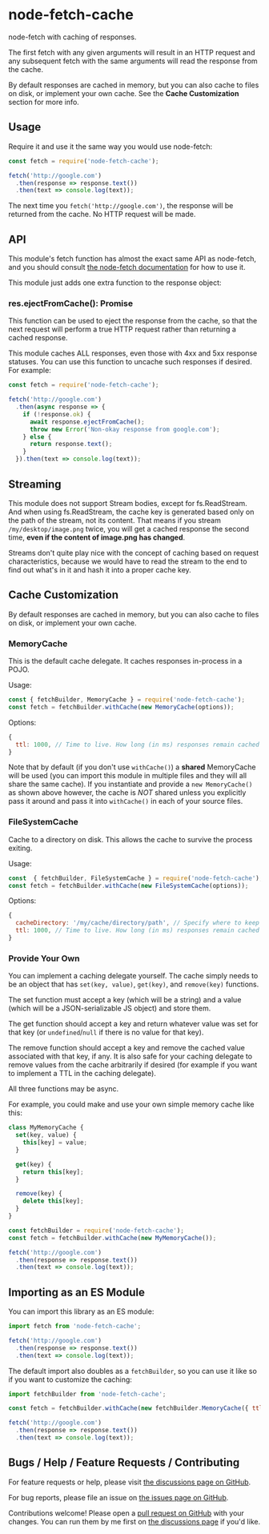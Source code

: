 # node-fetch-cache

node-fetch with caching of responses.

The first fetch with any given arguments will result in an HTTP request and any subsequent fetch with the same arguments will read the response from the cache.

By default responses are cached in memory, but you can also cache to files on disk, or implement your own cache. See the **Cache Customization** section for more info.

## Usage

Require it and use it the same way you would use node-fetch:

```js
const fetch = require('node-fetch-cache');

fetch('http://google.com')
  .then(response => response.text())
  .then(text => console.log(text));
```

The next time you `fetch('http://google.com')`, the response will be returned from the cache. No HTTP request will be made.

## API

This module's fetch function has almost the exact same API as node-fetch, and you should consult [the node-fetch documentation](https://www.npmjs.com/package/node-fetch) for how to use it.

This module just adds one extra function to the response object:

### res.ejectFromCache(): Promise<void>

This function can be used to eject the response from the cache, so that the next request will perform a true HTTP request rather than returning a cached response.

This module caches ALL responses, even those with 4xx and 5xx response statuses. You can use this function to uncache such responses if desired. For example:

```js
const fetch = require('node-fetch-cache');

fetch('http://google.com')
  .then(async response => {
    if (!response.ok) {
      await response.ejectFromCache();
      throw new Error('Non-okay response from google.com');
    } else {
      return response.text();
    }
  }).then(text => console.log(text));
```

## Streaming

This module does not support Stream bodies, except for fs.ReadStream. And when using fs.ReadStream, the cache key is generated based only on the path of the stream, not its content. That means if you stream `/my/desktop/image.png` twice, you will get a cached response the second time, **even if the content of image.png has changed**.

Streams don't quite play nice with the concept of caching based on request characteristics, because we would have to read the stream to the end to find out what's in it and hash it into a proper cache key.

## Cache Customization

By default responses are cached in memory, but you can also cache to files on disk, or implement your own cache.

### MemoryCache

This is the default cache delegate. It caches responses in-process in a POJO.

Usage:

```js
const { fetchBuilder, MemoryCache } = require('node-fetch-cache');
const fetch = fetchBuilder.withCache(new MemoryCache(options));
```

Options:

```js
{
  ttl: 1000, // Time to live. How long (in ms) responses remain cached before being automatically ejected. If undefined, responses are never automatically ejected from the cache.
}
```

Note that by default (if you don't use `withCache()`) a **shared** MemoryCache will be used (you can import this module in multiple files and they will all share the same cache). If you instantiate and provide a `new MemoryCache()` as shown above however, the cache is *NOT* shared unless you explicitly pass it around and pass it into `withCache()` in each of your source files.

### FileSystemCache

Cache to a directory on disk. This allows the cache to survive the process exiting.

Usage:

```js
const  { fetchBuilder, FileSystemCache } = require('node-fetch-cache');
const fetch = fetchBuilder.withCache(new FileSystemCache(options));
```

Options:

```js
{
  cacheDirectory: '/my/cache/directory/path', // Specify where to keep the cache. If undefined, '.cache' is used by default. If this directory does not exist, it will be created.
  ttl: 1000, // Time to live. How long (in ms) responses remain cached before being automatically ejected. If undefined, responses are never automatically ejected from the cache.
}
```

### Provide Your Own

You can implement a caching delegate yourself. The cache simply needs to be an object that has `set(key, value)`, `get(key)`, and `remove(key)` functions.

The set function must accept a key (which will be a string) and a value (which will be a JSON-serializable JS object) and store them.

The get function should accept a key and return whatever value was set for that key (or `undefined`/`null` if there is no value for that key).

The remove function should accept a key and remove the cached value associated with that key, if any. It is also safe for your caching delegate to remove values from the cache arbitrarily if desired (for example if you want to implement a TTL in the caching delegate).

All three functions may be async.

For example, you could make and use your own simple memory cache like this:

```js
class MyMemoryCache {
  set(key, value) {
    this[key] = value;
  }

  get(key) {
    return this[key];
  }

  remove(key) {
    delete this[key];
  }
}

const fetchBuilder = require('node-fetch-cache');
const fetch = fetchBuilder.withCache(new MyMemoryCache());

fetch('http://google.com')
  .then(response => response.text())
  .then(text => console.log(text));
```

## Importing as an ES Module

You can import this library as an ES module:

```js
import fetch from 'node-fetch-cache';

fetch('http://google.com')
  .then(response => response.text())
  .then(text => console.log(text));
```

The default import also doubles as a `fetchBuilder`, so you can use it like so if you want to customize the caching:

```js
import fetchBuilder from 'node-fetch-cache';

const fetch = fetchBuilder.withCache(new fetchBuilder.MemoryCache({ ttl: 10000 }));

fetch('http://google.com')
  .then(response => response.text())
  .then(text => console.log(text));
```

## Bugs / Help / Feature Requests / Contributing

For feature requests or help, please visit [the discussions page on GitHub](https://github.com/mistval/node-fetch-cache/discussions).

For bug reports, please file an issue on [the issues page on GitHub](https://github.com/mistval/node-fetch-cache/issues).

Contributions welcome! Please open a [pull request on GitHub](https://github.com/mistval/node-fetch-cache/pulls) with your changes. You can run them by me first on [the discussions page](https://github.com/mistval/node-fetch-cache/discussions) if you'd like.
